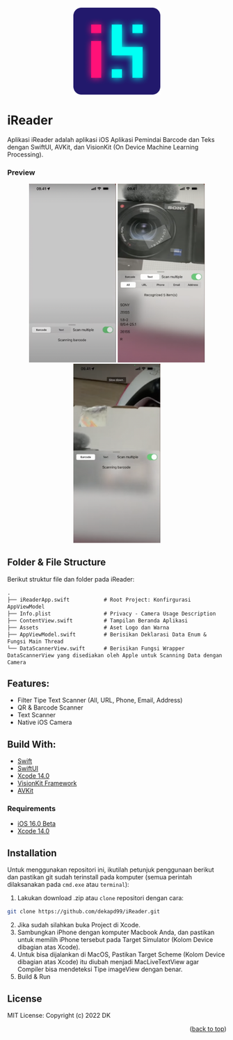 <!-- ABOUT THE PROJECT -->
<p align="center">
  <a href="#" target="_blank"><img src="iReader.png" width="200"></a>
</p>

# iReader
Aplikasi iReader adalah aplikasi iOS Aplikasi Pemindai Barcode dan Teks dengan SwiftUI, AVKit, dan VisionKit (On Device Machine Learning Processing).

### Preview
<p align="center">
  <a href="#" target="_blank"><img src="1.png" width="200"></a>
  <a href="#" target="_blank"><img src="2.png" width="200"></a>
  <a href="#" target="_blank"><img src="3.png" width="200"></a>
</p>

<!-- ABOUT THE FILE & FOLDER STRUCTURE -->
## Folder & File Structure
Berikut struktur file dan folder pada iReader:

    .
    ├── iReaderApp.swift           # Root Project: Konfirgurasi AppViewModel
    ├── Info.plist                 # Privacy - Camera Usage Description
    ├── ContentView.swift          # Tampilan Beranda Aplikasi
    ├── Assets                     # Aset Logo dan Warna
    ├── AppViewModel.swift         # Berisikan Deklarasi Data Enum & Fungsi Main Thread
    └── DataScannerView.swift      # Berisikan Fungsi Wrapper DataScannerView yang disediakan oleh Apple untuk Scanning Data dengan Camera

<!-- List of Features -->
## Features:

* Filter Tipe Text Scanner (All, URL, Phone, Email, Address)
* QR & Barcode Scanner
* Text Scanner
* Native iOS Camera

<!-- Used Tools -->
## Build With:

* [Swift](https://www.swift.org/documentation/)
* [SwiftUI](https://developer.apple.com/documentation/swiftui/)
* [Xcode 14.0](https://developer.apple.com/xcode/)
* [VisionKit Framework](https://developer.apple.com/documentation/visionkit)
* [AVKit](https://developer.apple.com/documentation/avkit)

### Requirements
* [iOS 16.0 Beta](https://developer.apple.com/documentation/visionkit/datascannerviewcontroller?changes=_8_3)
* [Xcode 14.0](https://developer.apple.com/xcode/)

<!-- How to Install -->
## Installation
Untuk menggunakan repositori ini, ikutilah petunjuk penggunaan berikut dan pastikan git sudah terinstall pada komputer (semua perintah dilaksanakan pada `cmd.exe` atau `terminal`):

1. Lakukan download .zip atau `clone` repositori dengan cara:
```bash
git clone https://github.com/dekapd99/iReader.git
```

2. Jika sudah silahkan buka Project di Xcode.
3. Sambungkan iPhone dengan komputer Macbook Anda, dan pastikan untuk memilih iPhone tersebut pada Target Simulator (Kolom Device dibagian atas Xcode). 
4. Untuk bisa dijalankan di MacOS, Pastikan Target Scheme (Kolom Device dibagian atas Xcode) itu diubah menjadi MacLiveTextView agar Compiler bisa mendeteksi Tipe imageView dengan benar.
5. Build & Run

<!-- What Kind of License? -->
## License
MIT License: Copyright (c) 2022 DK

<p align="right">(<a href="#top">back to top</a>)</p>
